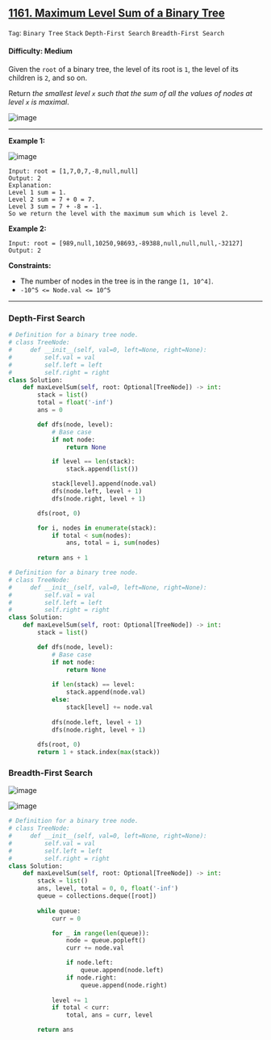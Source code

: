 ## [1161. Maximum Level Sum of a Binary Tree](https://leetcode.com/problems/maximum-level-sum-of-a-binary-tree)

```Tag```: ```Binary Tree``` ```Stack``` ```Depth-First Search``` ```Breadth-First Search```

#### Difficulty: Medium

Given the ```root``` of a binary tree, the level of its root is ```1```, the level of its children is ```2```, and so on.

Return _the smallest level ```x``` such that the sum of all the values of nodes at level ```x``` is maximal_.

![image](https://github.com/quananhle/Python/assets/35042430/5671b6bd-d878-45f2-ac32-07b9f798253d)

---

__Example 1:__

![image](https://assets.leetcode.com/uploads/2019/05/03/capture.JPG)
```
Input: root = [1,7,0,7,-8,null,null]
Output: 2
Explanation: 
Level 1 sum = 1.
Level 2 sum = 7 + 0 = 7.
Level 3 sum = 7 + -8 = -1.
So we return the level with the maximum sum which is level 2.
```

__Example 2:__
```
Input: root = [989,null,10250,98693,-89388,null,null,null,-32127]
Output: 2
```

__Constraints:__

- The number of nodes in the tree is in the range ```[1, 10^4]```.
- ```-10^5 <= Node.val <= 10^5```

---

### Depth-First Search

```Python
# Definition for a binary tree node.
# class TreeNode:
#     def __init__(self, val=0, left=None, right=None):
#         self.val = val
#         self.left = left
#         self.right = right
class Solution:
    def maxLevelSum(self, root: Optional[TreeNode]) -> int:
        stack = list()
        total = float('-inf')
        ans = 0

        def dfs(node, level):
            # Base case
            if not node:
                return None

            if level == len(stack):
                stack.append(list())

            stack[level].append(node.val)
            dfs(node.left, level + 1)
            dfs(node.right, level + 1)

        dfs(root, 0)

        for i, nodes in enumerate(stack):
            if total < sum(nodes):
                ans, total = i, sum(nodes)
        
        return ans + 1
```

```Python
# Definition for a binary tree node.
# class TreeNode:
#     def __init__(self, val=0, left=None, right=None):
#         self.val = val
#         self.left = left
#         self.right = right
class Solution:
    def maxLevelSum(self, root: Optional[TreeNode]) -> int:
        stack = list()

        def dfs(node, level):
            # Base case
            if not node:
                return None
            
            if len(stack) == level:
                stack.append(node.val)
            else:
                stack[level] += node.val
            
            dfs(node.left, level + 1)
            dfs(node.right, level + 1)
        
        dfs(root, 0)
        return 1 + stack.index(max(stack))
```

### Breadth-First Search

![image](https://leetcode.com/problems/maximum-level-sum-of-a-binary-tree/Figures/1161/1161-bfs1.png)

![image](https://leetcode.com/problems/maximum-level-sum-of-a-binary-tree/Figures/1161/1161-bfs2.png)

```Python
# Definition for a binary tree node.
# class TreeNode:
#     def __init__(self, val=0, left=None, right=None):
#         self.val = val
#         self.left = left
#         self.right = right
class Solution:
    def maxLevelSum(self, root: Optional[TreeNode]) -> int:
        stack = list()
        ans, level, total = 0, 0, float('-inf')
        queue = collections.deque([root])
        
        while queue:
            curr = 0

            for _ in range(len(queue)):
                node = queue.popleft()
                curr += node.val

                if node.left:
                    queue.append(node.left)
                if node.right:
                    queue.append(node.right)
            
            level += 1
            if total < curr:
                total, ans = curr, level

        return ans
```
